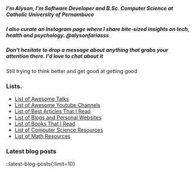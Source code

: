##### I'm Alyson, I'm Software Developer and B.Sc. Computer Science at Catholic University of Pernambuco

##### I also curate an Instagram page where I share bite-sized insights on tech, health and psychology. @alysonfariasss

##### Don't hesitate to drop a message about anything that grabs your attention there. I'd love to chat about it

Still trying to think better and get good at getting good

<!-- Read more [about me](/about), or see my latest [projects](/projects) -->

### Lists.

- [List of Awesome Talks](https://alysonfarias.me/awesome-talks)
- [List of Awesome Youtube Channels](https://alysonfarias.me/awesome-youtube-channels)
- [List of Best Articles That I Read](https://alysonfarias.me/best-articles)
- [List of Blogs and Personal Websites](https://alysonfarias.me/awesome-blogs-personal-websites)
- [List of Books That I Read](https://alysonfarias.me/books-that-i-read)
- [List of Computer Science Resources](https://alysonfarias.me/computer-science-resources)
- [List of Math Resources](https://alysonfarias.me/math-resources)

### Latest blog posts

::latest-blog-posts{:limit=10}
